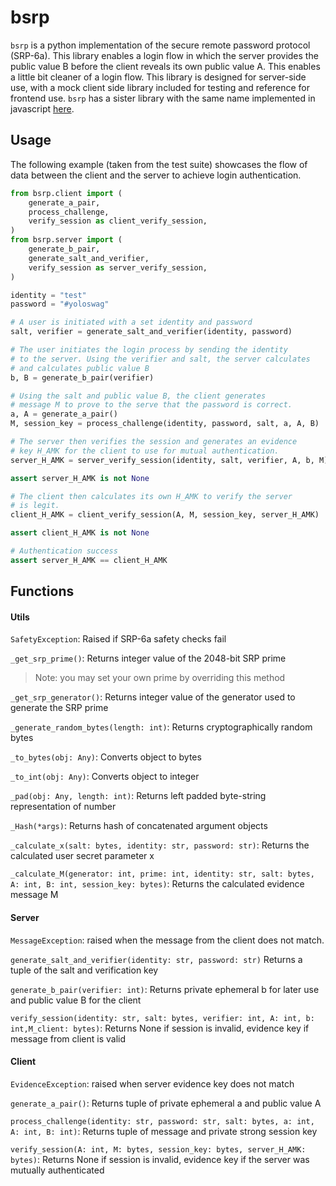 # bsrp

`bsrp` is a python implementation of the secure remote password protocol (SRP-6a).
This library enables a login flow in which the server provides the public value
B before the client reveals its own public value A. This enables a little bit
cleaner of a login flow. This library is designed for server-side use, with a mock
client side library included for testing and reference for frontend use. `bsrp`
has a sister library with the same name implemented in javascript [here]().

## Usage

The following example (taken from the test suite) showcases the flow of data
between the client and the server to achieve login authentication.

```python
from bsrp.client import (
    generate_a_pair,
    process_challenge,
    verify_session as client_verify_session,
)
from bsrp.server import (
    generate_b_pair,
    generate_salt_and_verifier,
    verify_session as server_verify_session,
)

identity = "test"
password = "#yoloswag"

# A user is initiated with a set identity and password
salt, verifier = generate_salt_and_verifier(identity, password)

# The user initiates the login process by sending the identity
# to the server. Using the verifier and salt, the server calculates
# and calculates public value B
b, B = generate_b_pair(verifier)

# Using the salt and public value B, the client generates
# message M to prove to the serve that the password is correct.
a, A = generate_a_pair()
M, session_key = process_challenge(identity, password, salt, a, A, B)

# The server then verifies the session and generates an evidence
# key H_AMK for the client to use for mutual authentication.
server_H_AMK = server_verify_session(identity, salt, verifier, A, b, M)

assert server_H_AMK is not None

# The client then calculates its own H_AMK to verify the server
# is legit.
client_H_AMK = client_verify_session(A, M, session_key, server_H_AMK)

assert client_H_AMK is not None

# Authentication success
assert server_H_AMK == client_H_AMK
```

## Functions

#### Utils

`SafetyException`: Raised if SRP-6a safety checks fail

`_get_srp_prime()`: Returns integer value of the 2048-bit SRP prime

> Note: you may set your own prime by overriding this method

`_get_srp_generator()`: Returns integer value of the generator used to generate the SRP prime

`_generate_random_bytes(length: int)`: Returns cryptographically random bytes

`_to_bytes(obj: Any)`: Converts object to bytes

`_to_int(obj: Any)`: Converts object to integer

`_pad(obj: Any, length: int)`: Returns left padded byte-string representation of number

`_Hash(*args)`: Returns hash of concatenated argument objects

`_calculate_x(salt: bytes, identity: str, password: str)`: Returns the calculated
user secret parameter x

`_calculate_M(generator: int, prime: int, identity: str, salt: bytes, A: int, B: int, session_key: bytes)`: Returns the calculated evidence message M

#### Server

`MessageException`: raised when the message from the client does not match.

`generate_salt_and_verifier(identity: str, password: str)` Returns a tuple of the
salt and verification key

`generate_b_pair(verifier: int)`: Returns private ephemeral b for later use and
public value B for the client

`verify_session(identity: str, salt: bytes, verifier: int, A: int, b: int,M_client: bytes)`: Returns None if session is invalid, evidence key if message
from client is valid

#### Client

`EvidenceException`: raised when server evidence key does not match

`generate_a_pair()`: Returns tuple of private ephemeral a and public value A

`process_challenge(identity: str, password: str, salt: bytes, a: int, A: int, B: int)`: Returns tuple of message and private strong session key

`verify_session(A: int, M: bytes, session_key: bytes, server_H_AMK: bytes)`:
Returns None if session is invalid, evidence key if the server was mutually
authenticated

